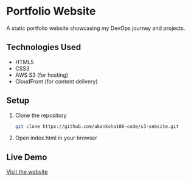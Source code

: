 # Portfolio Website

A static portfolio website showcasing my DevOps journey and projects.

## Technologies Used
- HTML5
- CSS3
- AWS S3 (for hosting)
- CloudFront (for content delivery)

## Setup
1. Clone the repository
   ```bash
   git clone https://github.com/akanksha106-code/s3-sebsite.git
   ```
2. Open index.html in your browser

## Live Demo
[Visit the website](https://your-s3-bucket-url.com)